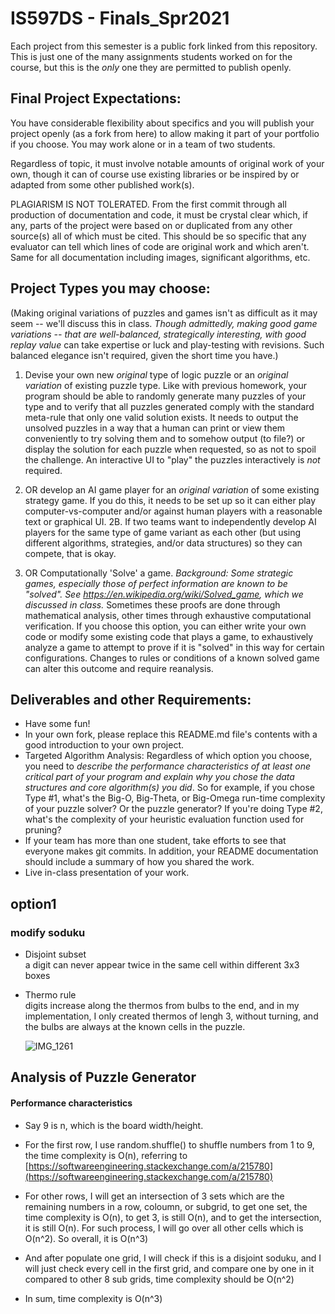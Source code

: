 # IS597DS - Finals_Spr2021

Each project from this semester is a public fork linked from this repository.  This is just one of the many assignments students worked on for the course, but this is the *only* one they are permitted to publish openly.

## Final Project Expectations:

You have considerable flexibility about specifics and you will publish your project openly (as a fork from here) to allow making it part of your portfolio if you choose.  You may work alone or in a team of two students. 

Regardless of topic, it must involve notable amounts of original work of your own, though it can of course use existing libraries or be inspired by or adapted from some other published work(s). 

PLAGIARISM IS NOT TOLERATED. From the first commit through all production of documentation and code, it must be crystal clear which, if any, parts of the project were based on or duplicated from any other source(s) all of which must be cited.  This should be so specific that any evaluator can tell which lines of code are original work and which aren't.  Same for all documentation including images, significant algorithms, etc.

## Project Types you may choose:

(Making original variations of puzzles and games isn't as difficult as it may seem -- we'll discuss this in class. _Though admittedly, making *good* game variations -- that are well-balanced, strategically interesting, with good replay value_ can take expertise or luck and play-testing with revisions.  Such balanced elegance isn't required, given the short time you have.)

1. Devise your own new _original_ type of logic puzzle or an _original variation_ of existing puzzle type. Like with previous homework, your program should be able to randomly generate many puzzles of your type and to verify that all puzzles generated comply with the standard meta-rule that only one valid solution exists. It needs to output the unsolved puzzles in a way that a human can print or view them conveniently to try solving them and to somehow output (to file?) or display the solution for each puzzle when requested, so as not to spoil the challenge. An interactive UI to "play" the puzzles interactively is *not* required.

2. OR develop an AI game player for an _original variation_ of some existing strategy game.  If you do this, it needs to be set up so it can either play computer-vs-computer and/or against human players with a reasonable text or graphical UI. 2B. If two teams want to independently develop AI players for the same type of game variant as each other (but using different algorithms, strategies, and/or data structures) so they can compete, that is okay.

3. OR Computationally 'Solve' a game.  _Background: Some strategic games, especially those of perfect information are known to be "solved". See https://en.wikipedia.org/wiki/Solved_game, which we discussed in class._  Sometimes these proofs are done through mathematical analysis, other times through exhaustive computational verification. If you choose this option, you can either write your own code or modify some existing code that plays a game, to exhaustively analyze a game to attempt to prove if it is "solved" in this way for certain configurations. Changes to rules or conditions of a known solved game can alter this outcome and require reanalysis.


## Deliverables and other Requirements:

* Have some fun!
* In your own fork, please replace this README.md file's contents with a good introduction to your own project. 
* Targeted Algorithm Analysis:  Regardless of which option you choose, you need to _describe the performance characteristics of at least one critical part of your program and explain why you chose the data structures and core algorithm(s) you did_. So for example, if you chose Type #1, what's the Big-O, Big-Theta, or Big-Omega run-time complexity of your puzzle solver? Or the puzzle generator? If you're doing Type #2, what's the complexity of your heuristic evaluation function used for pruning?
* If your team has more than one student, take efforts to see that everyone makes git commits. In addition, your README documentation should include a summary of how you shared the work.
* Live in-class presentation of your work.




## option1
### modify soduku
* Disjoint subset  
  a digit can never appear twice in the same cell within different 3x3 boxes

* Thermo rule  
  digits increase along the thermos from bulbs to the end, and in my implementation, I only created thermos of lengh 3, without turning, and the bulbs are always at the known cells in the puzzle.

  ![IMG_1261](https://tva1.sinaimg.cn/large/008i3skNly1gq24igxfzxj30p00p6tah.jpg)



## Analysis of Puzzle Generator

#### Performance characteristics

* Say 9 is n, which is the board width/height.

* For the first row, I use random.shuffle() to shuffle numbers from 1 to 9, the time complexity is O(n), referring to [https://softwareengineering.stackexchange.com/a/215780](https://softwareengineering.stackexchange.com/a/215780)

* For other rows, I will get an intersection of 3 sets which are the remaining numbers in a row, coloumn, or subgrid, to get one set, the time complexity is O(n), to get 3, is still O(n), and to get the intersection, it is still O(n). For such process, I will go over all other cells which is O(n^2). So overall, it is O(n^3)

* And after populate one grid, I will check if this is a disjoint soduku, and I will just check every cell in the first grid, and compare one by one in it compared to other 8 sub grids, time complexity should be O(n^2)
* In sum, time complexity is O(n^3)